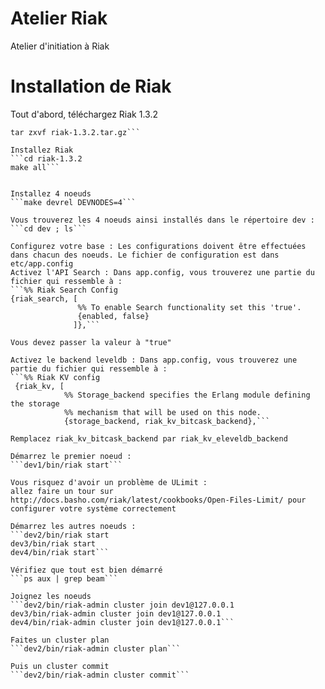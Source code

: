 Atelier Riak
============

Atelier d'initiation à Riak

# Installation de Riak

Tout d'abord, téléchargez Riak 1.3.2
```curl -O http://s3.amazonaws.com/downloads.basho.com/riak/1.3/1.3.2/riak-1.3.2.tar.gz
tar zxvf riak-1.3.2.tar.gz```

Installez Riak
```cd riak-1.3.2
make all```


Installez 4 noeuds
```make devrel DEVNODES=4```

Vous trouverez les 4 noeuds ainsi installés dans le répertoire dev :
```cd dev ; ls```

Configurez votre base : Les configurations doivent être effectuées dans chacun des noeuds. Le fichier de configuration est dans etc/app.config
Activez l'API Search : Dans app.config, vous trouverez une partie du fichier qui ressemble à :
```%% Riak Search Config
{riak_search, [
               %% To enable Search functionality set this 'true'.
               {enabled, false}
              ]},```
              
Vous devez passer la valeur à "true"

Activez le backend leveldb : Dans app.config, vous trouverez une partie du fichier qui ressemble à :
```%% Riak KV config
 {riak_kv, [
            %% Storage_backend specifies the Erlang module defining the storage
            %% mechanism that will be used on this node.
            {storage_backend, riak_kv_bitcask_backend},```

Remplacez riak_kv_bitcask_backend par riak_kv_eleveldb_backend

Démarrez le premier noeud :
```dev1/bin/riak start```

Vous risquez d'avoir un problème de ULimit : 
allez faire un tour sur http://docs.basho.com/riak/latest/cookbooks/Open-Files-Limit/ pour configurer votre système correctement

Démarrez les autres noeuds :
```dev2/bin/riak start
dev3/bin/riak start
dev4/bin/riak start```

Vérifiez que tout est bien démarré
```ps aux | grep beam```

Joignez les noeuds
```dev2/bin/riak-admin cluster join dev1@127.0.0.1
dev3/bin/riak-admin cluster join dev1@127.0.0.1
dev4/bin/riak-admin cluster join dev1@127.0.0.1```

Faites un cluster plan
```dev2/bin/riak-admin cluster plan```

Puis un cluster commit
```dev2/bin/riak-admin cluster commit```